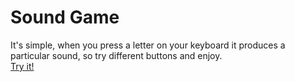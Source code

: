 # Sound Game
It's simple, when you press a letter on your keyboard it produces a particular sound, so try different buttons and enjoy.</br>
<a href="https://soundgame.netlify.app/">Try it!</a>
